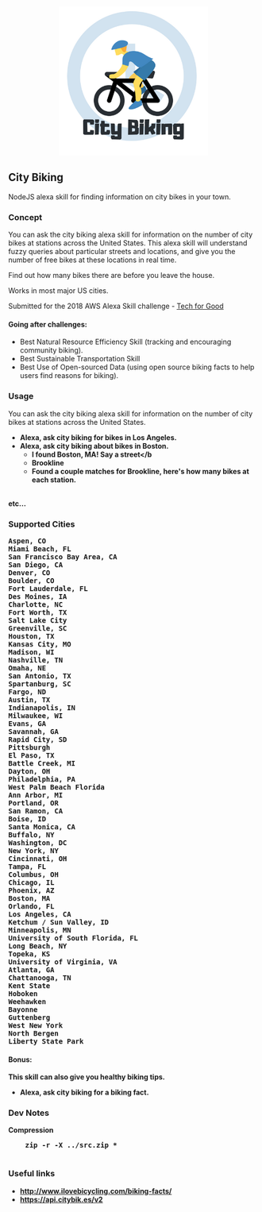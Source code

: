 <p align="center">
    <img src="./assets/city_biking_logo.png" width="300"/>
</p>

City Biking
---
NodeJS alexa skill for finding information on city bikes in your town.

### Concept

You can ask the city biking alexa skill for information on the number of city bikes at stations across the United States.
This alexa skill will understand fuzzy queries about particular streets and locations, and give you the number of free bikes at these locations in real time.

Find out how many bikes there are before you leave the house.

Works in most major US cities.

Submitted for the 2018 AWS Alexa Skill challenge - <a href="https://alexatechforgood.devpost.com/">Tech for Good</a>

#### Going after challenges:
* Best Natural Resource Efficiency Skill (tracking and encouraging community biking).
* Best Sustainable Transportation Skill
* Best Use of Open-sourced Data (using open source biking facts to help users find reasons for biking).

### Usage
You can ask the city biking alexa skill for information on the number of city bikes at stations across the United States.

* <b>Alexa, ask city biking for bikes in Los Angeles.</b>
* <b>Alexa, ask city biking about bikes in Boston.</b>
    * <b>I found Boston, MA! Say a street</b
    * <b>Brookline</b>
    * <b>Found a couple matches for Brookline, here's how many bikes at each station.</b>
<br/>
etc...

### Supported Cities

<pre>
Aspen, CO
Miami Beach, FL
San Francisco Bay Area, CA
San Diego, CA
Denver, CO
Boulder, CO
Fort Lauderdale, FL
Des Moines, IA
Charlotte, NC
Fort Worth, TX
Salt Lake City
Greenville, SC
Houston, TX
Kansas City, MO
Madison, WI
Nashville, TN
Omaha, NE
San Antonio, TX
Spartanburg, SC
Fargo, ND
Austin, TX
Indianapolis, IN
Milwaukee, WI
Evans, GA
Savannah, GA
Rapid City, SD
Pittsburgh
El Paso, TX
Battle Creek, MI
Dayton, OH
Philadelphia, PA
West Palm Beach Florida
Ann Arbor, MI
Portland, OR
San Ramon, CA
Boise, ID
Santa Monica, CA
Buffalo, NY
Washington, DC
New York, NY
Cincinnati, OH
Tampa, FL
Columbus, OH
Chicago, IL
Phoenix, AZ
Boston, MA
Orlando, FL
Los Angeles, CA
Ketchum / Sun Valley, ID
Minneapolis, MN
University of South Florida, FL
Long Beach, NY
Topeka, KS
University of Virginia, VA
Atlanta, GA
Chattanooga, TN
Kent State
Hoboken
Weehawken
Bayonne
Guttenberg
West New York
North Bergen
Liberty State Park
</pre>


#### Bonus:
This skill can also give you healthy biking tips.

* <b>Alexa, ask city biking for a biking fact.</b>


### Dev Notes

Compression
<pre>
    zip -r -X ../src.zip *
 </pre>

### Useful links
* http://www.ilovebicycling.com/biking-facts/
* https://api.citybik.es/v2